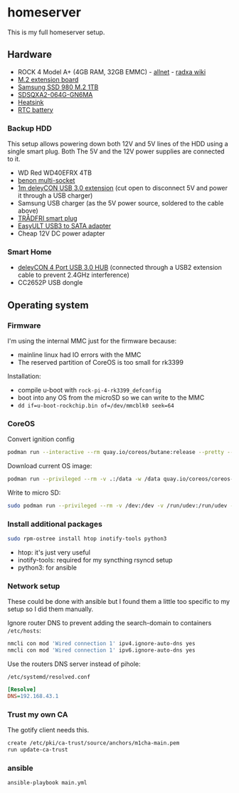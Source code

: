 # homeserver

This is my full homeserver setup.

## Hardware

- ROCK 4 Model A+ (4GB RAM, 32GB EMMC) - [allnet](https://shop.allnetchina.cn/collections/frontpage/products/rock-pi-4-model-b-board-only-2-4-5ghz-wlan-bluetooth-5-0?variant=39284740653158) - [radxa wiki](https://wiki.radxa.com/Rock4/hardware/rock4)
- [M.2 extension board](https://shop.allnetchina.cn/products/rock-pi-4x-m-2-extension-board-v1-6)
- [Samsung SSD 980 M.2 1TB](https://www.samsung.com/de/memory-storage/nvme-ssd/980-1tb-nvme-pcie-gen-3-mz-v8v1t0bw/)
- [SDSQXA2-064G-GN6MA](https://www.westerndigital.com/en-ap/products/memory-cards/sandisk-extreme-uhs-i-microsd-160-mbps#SDSQXA2-064G-GN6MA)
- [Heatsink](https://shop.allnetchina.cn/products/heatsink-for-rock-pi-4?variant=15798546858086)
- [RTC battery](https://shop.allnetchina.cn/p¸roducts/rtc-battery-for-rock-pi-4?variant=15416681529446)

### Backup HDD

This setup allows powering down both 12V and 5V lines of the HDD using a single
smart plug. Both The 5V and the 12V power supplies are connected to it.

- WD Red WD40EFRX 4TB
- [benon multi-socket](https://www.amazon.de/gp/product/B0888PK57K)
- [1m deleyCON USB 3.0 extension](https://www.deleycon.de/deleycon-usb-3-0-verlaengerungskabel-usb-stecker-zu-usb-buchse/) (cut open to disconnect 5V and power it through a USB charger)
- Samsung USB charger (as the 5V power source, soldered to the cable above)
- [TRÅDFRI smart plug](https://www.ikea.com/de/de/p/tradfri-steckdose-funkgesteuert-smart-00377314/)
- [EasyULT USB3 to SATA adapter](https://www.amazon.de/gp/product/B07L5DK7C5)
- Cheap 12V DC power adapter

### Smart Home

- [deleyCON 4 Port USB 3.0 HUB](https://www.deleycon.de/deleycon-3-port-usb-3-0-hub-mit-kartenleser-sdhc-micro-sd-windows-mac-3x-usb3-0-port/) (connected through a USB2 extension cable to prevent 2.4GHz interference)
- CC2652P USB dongle

## Operating system

### Firmware

I'm using the internal MMC just for the firmware because:

- mainline linux had IO errors with the MMC
- The reserved partition of CoreOS is too small for rk3399

Installation:

- compile u-boot with `rock-pi-4-rk3399_defconfig`
- boot into any OS from the microSD so we can write to the MMC
- `dd if=u-boot-rockchip.bin of=/dev/mmcblk0 seek=64`

### CoreOS

Convert ignition config

```bash
podman run --interactive --rm quay.io/coreos/butane:release --pretty --strict < coreos/homeserver.bu > coreos/homeserver.ign
```

Download current OS image:

```bash
podman run --privileged --rm -v .:/data -w /data quay.io/coreos/coreos-installer:release download --architecture aarch64
```

Write to micro SD:

```bash
sudo podman run --privileged --rm -v /dev:/dev -v /run/udev:/run/udev -v .:/data -w /data quay.io/coreos/coreos-installer:release install --offline --image-file fedora-coreos-37.20221106.3.0-metal.aarch64.raw.xz --ignition-file coreos/homeserver.ign /dev/mmcblk0
```

### Install additional packages

```bash
sudo rpm-ostree install htop inotify-tools python3
```

- htop: it's just very useful
- inotify-tools: required for my syncthing rsyncd setup
- python3: for ansible

### Network setup

These could be done with ansible but I found them a little too specific to my
setup so I did them manually.

Ignore router DNS to prevent adding the search-domain to containers `/etc/hosts`:

```bash
nmcli con mod 'Wired connection 1' ipv4.ignore-auto-dns yes
nmcli con mod 'Wired connection 1' ipv6.ignore-auto-dns yes
```

Use the routers DNS server instead of pihole:

`/etc/systemd/resolved.conf`

```ini
[Resolve]
DNS=192.168.43.1
```

### Trust my own CA

The gotify client needs this.

```bash
create /etc/pki/ca-trust/source/anchors/m1cha-main.pem
run update-ca-trust
```

### ansible

```bash
ansible-playbook main.yml
```
